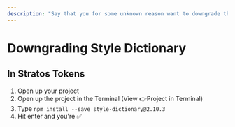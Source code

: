 ```yaml
---
description: "Say that you for some unknown reason want to downgrade the built-in version of Style Dictionary that we ship our app with? No probs dude, just follow these very simple steps\U0001F447"
---
```


# Downgrading Style Dictionary

## In Stratos Tokens

1. Open up your project
2. Open up the project in the Terminal \(View 👉Project in Terminal\)
3. Type `npm install --save style-dictionary@2.10.3`
4. Hit enter and you're ✅



